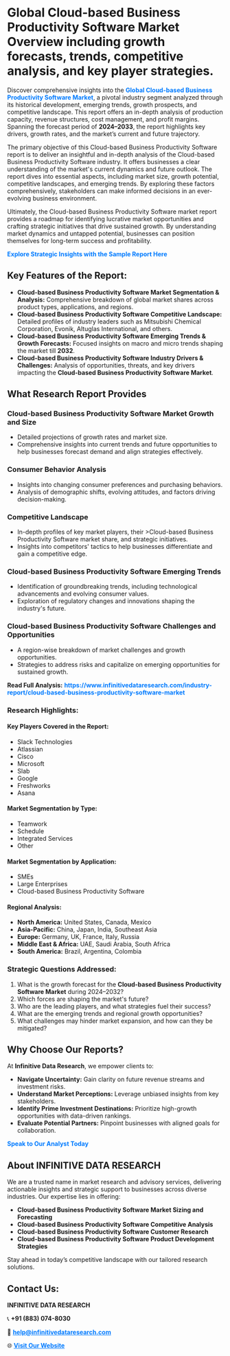 <h1>Global Cloud-based Business Productivity Software Market Overview including growth forecasts, trends, competitive analysis, and key player strategies.</h1>
<p>
Discover comprehensive insights into the 
<a href="https://www.infinitivedataresearch.com/industry-report/cloud-based-business-productivity-software-market" rel="dofollow" style="color: #007BFF; text-decoration: none;"><strong>Global Cloud-based Business Productivity Software Market</strong></a>, a pivotal industry segment analyzed through its historical development, emerging trends, growth prospects, and competitive landscape. This report offers an in-depth analysis of production capacity, revenue structures, cost management, and profit margins. Spanning the forecast period of <strong>2024–2033</strong>, the report highlights key drivers, growth rates, and the market’s current and future trajectory.
</p>
<p>
The primary objective of this Cloud-based Business Productivity Software report is to deliver an insightful and in-depth analysis of the Cloud-based Business Productivity Software industry. It offers businesses a clear understanding of the market's current dynamics and future outlook. The report dives into essential aspects, including market size, growth potential, competitive landscapes, and emerging trends. By exploring these factors comprehensively, stakeholders can make informed decisions in an ever-evolving business environment.
</p>
<p>
Ultimately, the Cloud-based Business Productivity Software market report provides a roadmap for identifying lucrative market opportunities and crafting strategic initiatives that drive sustained growth. By understanding market dynamics and untapped potential, businesses can position themselves for long-term success and profitability.
</p>
<p>
<a href="https://www.infinitivedataresearch.com/request-sample/reportId=111944" style="color: #007BFF; text-decoration: none;"><strong>Explore Strategic Insights with the Sample Report Here</strong></a>
</p>

<h2>Key Features of the Report:</h2>
<ul>
<li><strong>Cloud-based Business Productivity Software Market Segmentation & Analysis:</strong> Comprehensive breakdown of global market shares across product types, applications, and regions.</li>
<li><strong>Cloud-based Business Productivity Software Competitive Landscape:</strong> Detailed profiles of industry leaders such as Mitsubishi Chemical Corporation, Evonik, Altuglas International, and others.</li>
<li><strong>Cloud-based Business Productivity Software Emerging Trends & Growth Forecasts:</strong> Focused insights on macro and micro trends shaping the market till <strong>2032</strong>.</li>
<li><strong>Cloud-based Business Productivity Software Industry Drivers & Challenges:</strong> Analysis of opportunities, threats, and key drivers impacting the <strong>Cloud-based Business Productivity Software Market</strong>.</li>
</ul>

<h2>What Research Report Provides</h2>
<h3>Cloud-based Business Productivity Software Market Growth and Size</h3>
<ul>
<li>Detailed projections of growth rates and market size.</li>
<li>Comprehensive insights into current trends and future opportunities to help businesses forecast demand and align strategies effectively.</li>
</ul>

<h3>Consumer Behavior Analysis</h3>
<ul>
<li>Insights into changing consumer preferences and purchasing behaviors.</li>
<li>Analysis of demographic shifts, evolving attitudes, and factors driving decision-making.</li>
</ul>

<h3>Competitive Landscape</h3>
<ul>
<li>In-depth profiles of key market players, their >Cloud-based Business Productivity Software market share, and strategic initiatives.</li>
<li>Insights into competitors' tactics to help businesses differentiate and gain a competitive edge.</li>
</ul>

<h3>Cloud-based Business Productivity Software Emerging Trends</h3>
<ul>
<li>Identification of groundbreaking trends, including technological advancements and evolving consumer values.</li>
<li>Exploration of regulatory changes and innovations shaping the industry's future.</li>
</ul>

<h3>Cloud-based Business Productivity Software Challenges and Opportunities</h3>
<ul>
<li>A region-wise breakdown of market challenges and growth opportunities.</li>
<li>Strategies to address risks and capitalize on emerging opportunities for sustained growth.</li>
</ul>
<p><strong>Read Full Analysis:</strong> <a href="https://www.infinitivedataresearch.com/industry-report/cloud-based-business-productivity-software-market" rel="dofollow" style="color: #007BFF; text-decoration: none;"><strong>https://www.infinitivedataresearch.com/industry-report/cloud-based-business-productivity-software-market</strong></a></p>
<h3>Research Highlights:</h3>
<h4>Key Players Covered in the Report:</h4>
<ul><li>Slack Technologies</li><li>Atlassian</li><li>Cisco</li><li>Microsoft</li><li>Slab</li><li>Google</li><li>Freshworks</li><li>Asana</li></ul>
<h4>Market Segmentation by Type:</h4>
<ul><li>Teamwork</li><li>Schedule</li><li>Integrated Services</li><li>Other</li></ul>
<h4>Market Segmentation by Application:</h4>
<ul><li>SMEs</li><li>Large Enterprises</li><li>Cloud-based Business Productivity Software</li></ul>

<h4>Regional Analysis:</h4>
<ul>
<li><strong>North America:</strong> United States, Canada, Mexico</li>
<li><strong>Asia-Pacific:</strong> China, Japan, India, Southeast Asia</li>
<li><strong>Europe:</strong> Germany, UK, France, Italy, Russia</li>
<li><strong>Middle East & Africa:</strong> UAE, Saudi Arabia, South Africa</li>
<li><strong>South America:</strong> Brazil, Argentina, Colombia</li>
</ul>

<h3>Strategic Questions Addressed:</h3>
<ol>
<li>What is the growth forecast for the <strong>Cloud-based Business Productivity Software Market</strong> during 2024–2032?</li>
<li>Which forces are shaping the market's future?</li>
<li>Who are the leading players, and what strategies fuel their success?</li>
<li>What are the emerging trends and regional growth opportunities?</li>
<li>What challenges may hinder market expansion, and how can they be mitigated?</li>
</ol>

<h2>Why Choose Our Reports?</h2>
<p>At <strong>Infinitive Data Research</strong>, we empower clients to:</p>
<ul>
<li><strong>Navigate Uncertainty:</strong> Gain clarity on future revenue streams and investment risks.</li>
<li><strong>Understand Market Perceptions:</strong> Leverage unbiased insights from key stakeholders.</li>
<li><strong>Identify Prime Investment Destinations:</strong> Prioritize high-growth opportunities with data-driven rankings.</li>
<li><strong>Evaluate Potential Partners:</strong> Pinpoint businesses with aligned goals for collaboration.</li>
</ul>
<p><a href="https://www.infinitivedataresearch.com/industry-report/cloud-based-business-productivity-software-market" rel="dofollow" style="color: #007BFF; text-decoration: none;"><strong>Speak to Our Analyst Today</strong></a></p>

<h2>About INFINITIVE DATA RESEARCH</h2>
<p>We are a trusted name in market research and advisory services, delivering actionable insights and strategic support to businesses across diverse industries. Our expertise lies in offering:</p>
<ul>
<li><strong>Cloud-based Business Productivity Software Market Sizing and Forecasting</strong></li>
<li><strong>Cloud-based Business Productivity Software Competitive Analysis</strong></li>
<li><strong>Cloud-based Business Productivity Software Customer Research</strong></li>
<li><strong>Cloud-based Business Productivity Software Product Development Strategies</strong></li>
</ul>
<p>Stay ahead in today’s competitive landscape with our tailored research solutions.</p>

<h2>Contact Us:</h2>
<p><strong>INFINITIVE DATA RESEARCH</strong></p>
<p>📞 <strong>+91 (883) 074-8030</strong></p>
<p>📧 <strong><a href="mailto:help@infinitivedataresearch.com" style="color: #007BFF;">help@infinitivedataresearch.com</a></strong></p>
<p>🌐 <strong><a href="https://www.infinitivedataresearch.com" rel="dofollow" style="color: #007BFF;">Visit Our Website</a></strong></p>